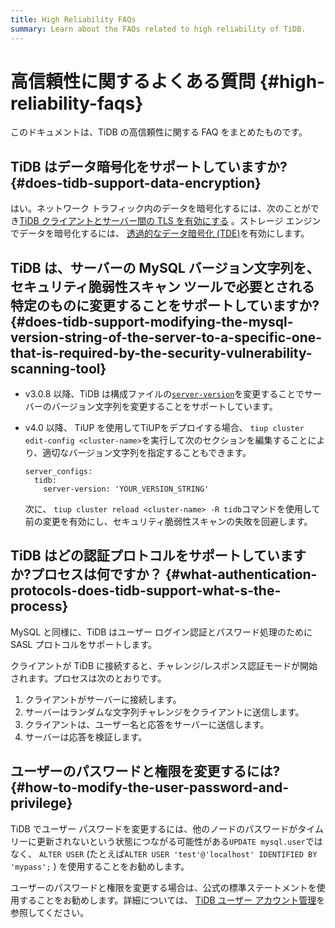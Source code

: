 ```yaml
---
title: High Reliability FAQs
summary: Learn about the FAQs related to high reliability of TiDB.
---
```


# 高信頼性に関するよくある質問 {#high-reliability-faqs}

このドキュメントは、TiDB の高信頼性に関する FAQ をまとめたものです。

## TiDB はデータ暗号化をサポートしていますか? {#does-tidb-support-data-encryption}

はい。ネットワーク トラフィック内のデータを暗号化するには、次のことができ[TiDB クライアントとサーバー間の TLS を有効にする](/enable-tls-between-clients-and-servers.md) 。ストレージ エンジンでデータを暗号化するには、 [透過的なデータ暗号化 (TDE)](/encryption-at-rest.md)を有効にします。

## TiDB は、サーバーの MySQL バージョン文字列を、セキュリティ脆弱性スキャン ツールで必要とされる特定のものに変更することをサポートしていますか? {#does-tidb-support-modifying-the-mysql-version-string-of-the-server-to-a-specific-one-that-is-required-by-the-security-vulnerability-scanning-tool}

-   v3.0.8 以降、TiDB は構成ファイルの[`server-version`](/tidb-configuration-file.md#server-version)を変更することでサーバーのバージョン文字列を変更することをサポートしています。

-   v4.0 以降、 TiUP を使用してTiUPをデプロイする場合、 `tiup cluster edit-config <cluster-name>`を実行して次のセクションを編集することにより、適切なバージョン文字列を指定することもできます。

    ```
    server_configs:
      tidb:
        server-version: 'YOUR_VERSION_STRING'
    ```

    次に、 `tiup cluster reload <cluster-name> -R tidb`コマンドを使用して前の変更を有効にし、セキュリティ脆弱性スキャンの失敗を回避します。

## TiDB はどの認証プロトコルをサポートしていますか?プロセスは何ですか？ {#what-authentication-protocols-does-tidb-support-what-s-the-process}

MySQL と同様に、TiDB はユーザー ログイン認証とパスワード処理のために SASL プロトコルをサポートします。

クライアントが TiDB に接続すると、チャレンジ/レスポンス認証モードが開始されます。プロセスは次のとおりです。

1.  クライアントがサーバーに接続します。
2.  サーバーはランダムな文字列チャレンジをクライアントに送信します。
3.  クライアントは、ユーザー名と応答をサーバーに送信します。
4.  サーバーは応答を検証します。

## ユーザーのパスワードと権限を変更するには? {#how-to-modify-the-user-password-and-privilege}

TiDB でユーザー パスワードを変更するには、他のノードのパスワードがタイムリーに更新されないという状態につながる可能性がある`UPDATE mysql.user`ではなく、 `ALTER USER` (たとえば`ALTER USER 'test'@'localhost' IDENTIFIED BY 'mypass';` ) を使用することをお勧めします。

ユーザーのパスワードと権限を変更する場合は、公式の標準ステートメントを使用することをお勧めします。詳細については、 [TiDB ユーザー アカウント管理](/user-account-management.md)を参照してください。

